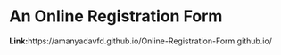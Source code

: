 <h1>An Online Registration Form</h1>
<strong>Link:</strong>https://amanyadavfd.github.io/Online-Registration-Form.github.io/
